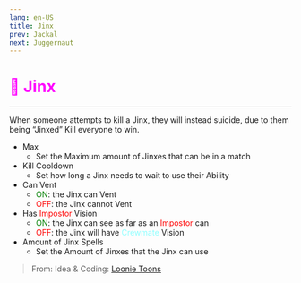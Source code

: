 ```yaml
---
lang: en-US
title: Jinx
prev: Jackal
next: Juggernaut
---
```


# <font color="#ff00ff">🤞 <b>Jinx</b></font> <Badge text="Killing" type="tip" vertical="middle"/>
---

When someone attempts to kill a Jinx, they will instead suicide, due to them being “Jinxed” Kill everyone to win.
* Max
  * Set the Maximum amount of Jinxes that can be in a match
* Kill Cooldown
  * Set how long a Jinx needs to wait to use their Ability
* Can Vent
  * <font color=green>ON</font>: the Jinx can Vent
  * <font color=red>OFF</font>: the Jinx cannot Vent
* Has <font color=red>Impostor</font> Vision
  * <font color=green>ON</font>: the Jinx can see as far as an <font color=red>Impostor</font> can
  * <font color=red>OFF</font>: the Jinx will have <font color=#8cffff>Crewmate</font> Vision
* Amount of Jinx Spells
  * Set the Amount of Jinxes that the Jinx can use

> From: Idea & Coding: [Loonie Toons](https://github.com/Loonie-Toons)